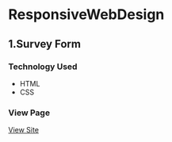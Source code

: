# ResponsiveWebDesign
## 1.Survey Form
### Technology Used
- HTML
- CSS
### View Page
<a href="">View Site</a>
